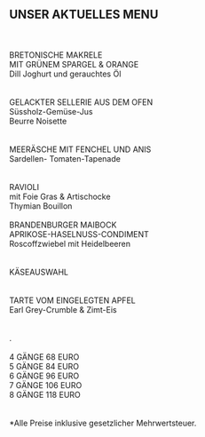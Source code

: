## UNSER AKTUELLES MENU
<br>
<br>
BRETONISCHE MAKRELE <br>
MIT GRÜNEM SPARGEL & ORANGE <br>
Dill Joghurt und gerauchtes Öl <br>
<br>
<br>
GELACKTER SELLERIE AUS DEM OFEN<br>
Süssholz-Gemüse-Jus<br>
Beurre Noisette<br>    
<br>
<br>
MEERÄSCHE MIT FENCHEL UND ANIS<br>
Sardellen- Tomaten-Tapenade<br>
<br>
<br>
RAVIOLI<br>
mit Foie Gras & Artischocke<br>
Thymian Bouillon<br>
<br>
BRANDENBURGER MAIBOCK<br>
APRIKOSE-HASELNUSS-CONDIMENT<br>
Roscoffzwiebel mit Heidelbeeren<br>
<br>
<br>
KÄSEAUSWAHL<br>
<br>
<br>
TARTE VOM EINGELEGTEN APFEL<br>
Earl Grey-Crumble & Zimt-Eis<br>
<br>
<br>
.    
<br>
<br>
4 GÄNGE 68 EURO <br>  
5 GÄNGE 84 EURO <br>  
6 GÄNGE 96 EURO <br>  
7 GÄNGE 106 EURO <br>  
8 GÄNGE 118 EURO <br>  
<br>
<br>
*Alle Preise inklusive gesetzlicher Mehrwertsteuer.


